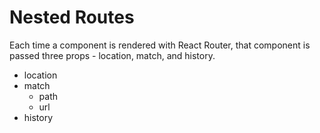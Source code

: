 # Nested Routes

 Each time a component is rendered with React Router, that component is passed three props - location, match, and history.

* location
* match
  + path
  + url
* history
